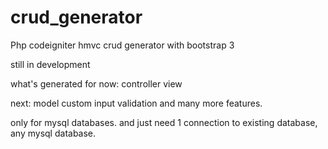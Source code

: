 # crud_generator
Php codeigniter hmvc crud generator with bootstrap 3

still in development

what's generated for now:
controller
view

next:
model
custom input
validation
and many more features.

only for mysql databases.
and just need 1 connection to existing database, any mysql database.
